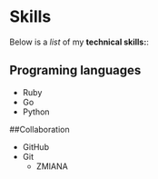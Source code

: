 # Skills

Below is a _list_ of my **technical skills:**:

## Programing languages
- Ruby
- Go
- Python

##Collaboration
- GitHub
- Git
  - ZMIANA